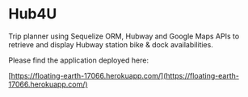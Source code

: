# Hub4U
Trip planner using Sequelize ORM, Hubway and Google Maps APIs to retrieve and display Hubway station bike & dock availabilities.

Please find the application deployed here:

[https://floating-earth-17066.herokuapp.com/](https://floating-earth-17066.herokuapp.com/)
